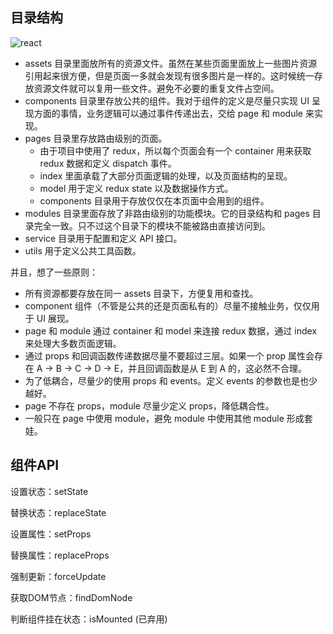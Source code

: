 ## 目录结构

![react](D:\学习笔记\wayne\日程\前端开发规范\react.webp)

- assets 目录里面放所有的资源文件。虽然在某些页面里面放上一些图片资源引用起来很方便，但是页面一多就会发现有很多图片是一样的。这时候统一存放资源文件就可以复用一些文件。避免不必要的重复文件占空间。
- components 目录里存放公共的组件。我对于组件的定义是尽量只实现 UI 呈现方面的事情，业务逻辑可以通过事件传递出去，交给 page 和 module 来实现。
- pages 目录里存放路由级别的页面。
  - 由于项目中使用了 redux，所以每个页面会有一个 container 用来获取 redux 数据和定义 dispatch 事件。
  - index 里面承载了大部分页面逻辑的处理，以及页面结构的呈现。
  - model 用于定义 redux state 以及数据操作方式。
  - components 目录用于存放仅仅在本页面中会用到的组件。
- modules 目录里面存放了非路由级别的功能模块。它的目录结构和 pages 目录完全一致。只不过这个目录下的模块不能被路由直接访问到。
- service 目录用于配置和定义 API 接口。
- utils 用于定义公共工具函数。

并且，想了一些原则：

- 所有资源都要存放在同一 assets 目录下，方便复用和查找。
- component 组件（不管是公共的还是页面私有的）尽量不接触业务，仅仅用于 UI 展现。
- page 和 module 通过 container 和 model 来连接 redux 数据，通过 index 来处理大多数页面逻辑。
- 通过 props 和回调函数传递数据尽量不要超过三层。如果一个 prop 属性会存在 A -> B -> C -> D -> E，并且回调函数是从 E 到 A 的，这必然不合理。
- 为了低耦合，尽量少的使用 props 和 events。定义 events 的参数也是也少越好。
- page 不存在 props，module 尽量少定义 props，降低耦合性。
- 一般只在 page 中使用 module，避免 module 中使用其他 module 形成套娃。



## 组件API

设置状态：setState

替换状态：replaceState

设置属性：setProps

替换属性：replaceProps

强制更新：forceUpdate

获取DOM节点：findDomNode

判断组件挂在状态：isMounted (已弃用)